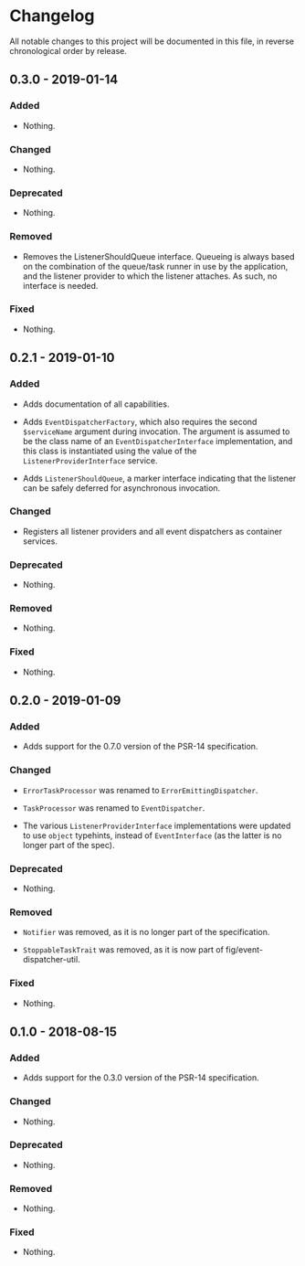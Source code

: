 # Changelog

All notable changes to this project will be documented in this file, in reverse chronological order by release.

## 0.3.0 - 2019-01-14

### Added

- Nothing.

### Changed

- Nothing.

### Deprecated

- Nothing.

### Removed

- Removes the ListenerShouldQueue interface. Queueing is always based on the
  combination of the queue/task runner in use by the application, and the
  listener provider to which the listener attaches. As such, no interface is
  needed.

### Fixed

- Nothing.

## 0.2.1 - 2019-01-10

### Added

- Adds documentation of all capabilities.

- Adds `EventDispatcherFactory`, which also requires the second `$serviceName`
  argument during invocation. The argument is assumed to be the class name of an
  `EventDispatcherInterface` implementation, and this class is instantiated
  using the value of the `ListenerProviderInterface` service.

- Adds `ListenerShouldQueue`, a marker interface indicating that the listener
  can be safely deferred for asynchronous invocation.

### Changed

- Registers all listener providers and all event dispatchers as container services.

### Deprecated

- Nothing.

### Removed

- Nothing.

### Fixed

- Nothing.

## 0.2.0 - 2019-01-09

### Added

- Adds support for the 0.7.0 version of the PSR-14 specification.

### Changed

- `ErrorTaskProcessor` was renamed to `ErrorEmittingDispatcher`.

- `TaskProcessor` was renamed to `EventDispatcher`.

- The various `ListenerProviderInterface` implementations were updated to use
  `object` typehints, instead of `EventInterface` (as the latter is no longer part
  of the spec).

### Deprecated

- Nothing.

### Removed

- `Notifier` was removed, as it is no longer part of the specification.

- `StoppableTaskTrait` was removed, as it is now part of fig/event-dispatcher-util.

### Fixed

- Nothing.

## 0.1.0 - 2018-08-15

### Added

- Adds support for the 0.3.0 version of the PSR-14 specification.

### Changed

- Nothing.

### Deprecated

- Nothing.

### Removed

- Nothing.

### Fixed

- Nothing.
